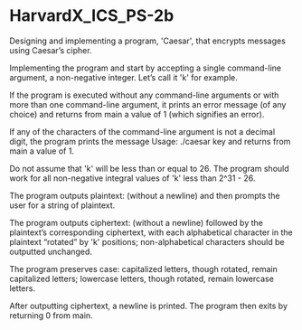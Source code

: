 # HarvardX_ICS_PS-2b
 
Designing and implementing a program, 'Caesar', that encrypts messages using Caesar’s cipher.

Implementing the program and start by accepting a single command-line argument, a non-negative integer. Let’s call it 'k' for example.

If the program is executed without any command-line arguments or with more than one command-line argument,
it prints an error message (of any choice) and returns from main a value of 1 (which signifies an error).

If any of the characters of the command-line argument is not a decimal digit, the program prints the message Usage: ./caesar key and returns from main a value of 1.

Do not assume that 'k' will be less than or equal to 26. The program should work for all non-negative integral values of 'k' less than 2^31 - 26.

The program outputs plaintext: (without a newline) and then prompts the user for a string of plaintext.

The program outputs ciphertext: (without a newline) followed by the plaintext’s corresponding ciphertext,
with each alphabetical character in the plaintext “rotated” by 'k' positions; non-alphabetical characters should be outputted unchanged.

The program preserves case: capitalized letters, though rotated, remain capitalized letters; lowercase letters, though rotated, remain lowercase letters.

After outputting ciphertext, a newline is printed.
The program then exits by returning 0 from main.
